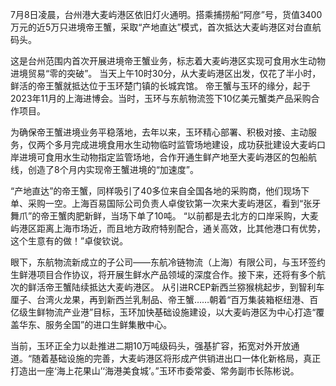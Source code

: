 7月8日凌晨，台州港大麦屿港区依旧灯火通明。搭乘捕捞船“阿彦”号，货值3400万元的近5万只进境帝王蟹，采取“产地直达”模式，首次抵达大麦屿港区对台直航码头。

  

这是台州范围内首次开展进境帝王蟹业务，标志着大麦屿港区实现可食用水生动物进境贸易“零的突破”。
当天上午10时30分，从大麦屿港区出发，仅花了半小时，鲜活的帝王蟹就抵达位于玉环楚门镇的长城宾馆。
帝王蟹与玉环的缘分，起于2023年11月的上海进博会。当时，玉环与东航物流签下10亿美元蟹类产品采购合作项目。  

  

为确保帝王蟹进境业务平稳落地，去年以来，玉环精心部署、积极对接、主动服务，仅两个多月完成进境食用水生动物临时监管场地建设，成功获批建设大麦屿口岸进境可食用水生动物指定监管场地，合作开通生鲜产地至大麦屿港区的包船航线，创造了8个月内实现帝王蟹进境的“加速度”。  

  

“产地直达”的帝王蟹，同样吸引了40多位来自全国各地的采购商，他们现场下单、采购一空。上海百易国际公司负责人卓俊钦第一次来大麦屿港区，看到“张牙舞爪”的帝王蟹肉肥新鲜，当场下单了10吨。
“以前都是去北方的口岸采购，大麦屿港区距离上海市场近，而且地方政府特别配合，通关高效，比其他港口有优势，这个生意有的做！”卓俊钦说。  

  

眼下，东航物流新成立的子公司——东航冷链物流（上海）有限公司，与玉环签约生鲜港项目合作协议，将开展生鲜水产品领域的深度合作。接下来，还将有多个航次的鲜活帝王蟹陆续抵达大麦屿港区。
从引进RCEP新西兰猕猴桃起步，到智利车厘子、台湾火龙果，再到新西兰乳制品、帝王蟹……朝着“百万集装箱枢纽港、百亿级生鲜物流产业港”目标，玉环加快基础设施建设，以大麦屿港区为中心打造“覆盖华东、服务全国”的进口生鲜集散中心。  

  

当前，玉环正全力以赴推进二期10万吨级码头，强基扩容，拓宽对外开放通道。“随着基础设施的完善，大麦屿港区将形成产供销进出口一体化新格局，真正打造出一座‘海上花果山’‘海港美食城’。”玉环市委常委、常务副市长陈彬说。